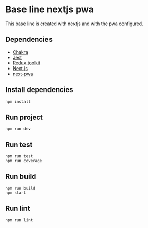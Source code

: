 # Base line nextjs pwa

This base line is created with nextjs and with the pwa configured.

## Dependencies
- [Chakra](https://chakra-ui.com/)
- [Jest](https://jestjs.io/)
- [Redux toolkit](https://redux-toolkit.js.org/)
- [Next.js](https://nextjs.org/)
- [next-pwa](https://www.npmjs.com/package/next-pwa)

## Install dependencies
```
npm install
```

## Run project
```
npm run dev
```

## Run test
```
npm run test
npm run coverage
```

## Run build
```
npm run build
npm start
```

## Run lint
```
npm run lint
```
